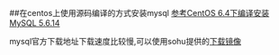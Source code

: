 ##在centos上使用源码编译的方式安装mysql
[参考CentOS 6.4下编译安装MySQL 5.6.14](http://www.cnblogs.com/xiongpq/p/3384681.html)

mysql官方下载地址下载速度比较慢,可以使用sohu提供的[下载镜像](http://mirrors.sohu.com/mysql/)
